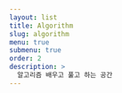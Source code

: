 ```yaml
---
layout: list
title: Algorithm
slug: algorithm
menu: true
submenu: true
order: 2
description: >
  알고리즘 배우고 풀고 하는 공간
---
```

